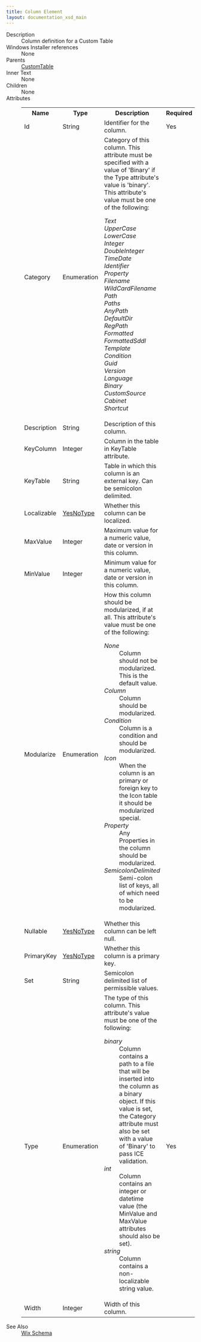 ```yaml
---
title: Column Element
layout: documentation_xsd_main
---
```

<dl>
  <dt>Description</dt>
  <dd>Column definition for a Custom Table</dd>
  <dt>Windows Installer references</dt>
  <dd>None</dd>
  <dt>Parents</dt>
  <dd>
    <a href="../wix/customtable">CustomTable</a>
  </dd>
  <dt>Inner Text</dt>
  <dd>None</dd>
  <dt>Children</dt>
  <dd>None</dd>
  <dt>Attributes</dt>
  <dd>
    <table cellspacing="0" cellpadding="0" class="schema">
      <tr>
        <th width="15%">Name</th>
        <th width="15%">Type</th>
        <th width="65%">Description</th>
        <th width="15%">Required</th>
      </tr>
      <tr>
        <td>Id</td>
        <td>String</td>
        <td>Identifier for the column.</td>
        <td>Yes</td>
      </tr>
      <tr>
        <td>Category</td>
        <td>Enumeration</td>
        <td>                         Category of this column.                         This attribute must be specified with a value of 'Binary' if the Type attribute's value is 'binary'.                       This attribute's value must be one of the following:<dl><dt class="enumerationValue"><dfn>Text</dfn></dt><dd></dd><dt class="enumerationValue"><dfn>UpperCase</dfn></dt><dd></dd><dt class="enumerationValue"><dfn>LowerCase</dfn></dt><dd></dd><dt class="enumerationValue"><dfn>Integer</dfn></dt><dd></dd><dt class="enumerationValue"><dfn>DoubleInteger</dfn></dt><dd></dd><dt class="enumerationValue"><dfn>TimeDate</dfn></dt><dd></dd><dt class="enumerationValue"><dfn>Identifier</dfn></dt><dd></dd><dt class="enumerationValue"><dfn>Property</dfn></dt><dd></dd><dt class="enumerationValue"><dfn>Filename</dfn></dt><dd></dd><dt class="enumerationValue"><dfn>WildCardFilename</dfn></dt><dd></dd><dt class="enumerationValue"><dfn>Path</dfn></dt><dd></dd><dt class="enumerationValue"><dfn>Paths</dfn></dt><dd></dd><dt class="enumerationValue"><dfn>AnyPath</dfn></dt><dd></dd><dt class="enumerationValue"><dfn>DefaultDir</dfn></dt><dd></dd><dt class="enumerationValue"><dfn>RegPath</dfn></dt><dd></dd><dt class="enumerationValue"><dfn>Formatted</dfn></dt><dd></dd><dt class="enumerationValue"><dfn>FormattedSddl</dfn></dt><dd></dd><dt class="enumerationValue"><dfn>Template</dfn></dt><dd></dd><dt class="enumerationValue"><dfn>Condition</dfn></dt><dd></dd><dt class="enumerationValue"><dfn>Guid</dfn></dt><dd></dd><dt class="enumerationValue"><dfn>Version</dfn></dt><dd></dd><dt class="enumerationValue"><dfn>Language</dfn></dt><dd></dd><dt class="enumerationValue"><dfn>Binary</dfn></dt><dd></dd><dt class="enumerationValue"><dfn>CustomSource</dfn></dt><dd></dd><dt class="enumerationValue"><dfn>Cabinet</dfn></dt><dd></dd><dt class="enumerationValue"><dfn>Shortcut</dfn></dt><dd></dd></dl></td>
        <td>&nbsp;</td>
      </tr>
      <tr>
        <td>Description</td>
        <td>String</td>
        <td>Description of this column.</td>
        <td>&nbsp;</td>
      </tr>
      <tr>
        <td>KeyColumn</td>
        <td>Integer</td>
        <td>Column in the table in KeyTable attribute.</td>
        <td>&nbsp;</td>
      </tr>
      <tr>
        <td>KeyTable</td>
        <td>String</td>
        <td>Table in which this column is an external key. Can be semicolon delimited.</td>
        <td>&nbsp;</td>
      </tr>
      <tr>
        <td>Localizable</td>
        <td><a href="../wix/simple_type_yesnotype">YesNoType</a></td>
        <td>Whether this column can be localized.</td>
        <td>&nbsp;</td>
      </tr>
      <tr>
        <td>MaxValue</td>
        <td>Integer</td>
        <td>Maximum value for a numeric value, date or version in this column.</td>
        <td>&nbsp;</td>
      </tr>
      <tr>
        <td>MinValue</td>
        <td>Integer</td>
        <td>Minimum value for a numeric value, date or version in this column.</td>
        <td>&nbsp;</td>
      </tr>
      <tr>
        <td>Modularize</td>
        <td>Enumeration</td>
        <td>How this column should be modularized, if at all.  This attribute's value must be one of the following:<dl><dt class="enumerationValue"><dfn>None</dfn></dt><dd>                                     Column should not be modularized.  This is the default value.                                 </dd><dt class="enumerationValue"><dfn>Column</dfn></dt><dd>                                     Column should be modularized.                                 </dd><dt class="enumerationValue"><dfn>Condition</dfn></dt><dd>                                     Column is a condition and should be modularized.                                 </dd><dt class="enumerationValue"><dfn>Icon</dfn></dt><dd>                                     When the column is an primary or foreign key to the Icon table it should be modularized special.                                 </dd><dt class="enumerationValue"><dfn>Property</dfn></dt><dd>                                     Any Properties in the column should be modularized.                                 </dd><dt class="enumerationValue"><dfn>SemicolonDelimited</dfn></dt><dd>                                     Semi-colon list of keys, all of which need to be modularized.                                 </dd></dl></td>
        <td>&nbsp;</td>
      </tr>
      <tr>
        <td>Nullable</td>
        <td><a href="../wix/simple_type_yesnotype">YesNoType</a></td>
        <td>Whether this column can be left null.</td>
        <td>&nbsp;</td>
      </tr>
      <tr>
        <td>PrimaryKey</td>
        <td><a href="../wix/simple_type_yesnotype">YesNoType</a></td>
        <td>Whether this column is a primary key.</td>
        <td>&nbsp;</td>
      </tr>
      <tr>
        <td>Set</td>
        <td>String</td>
        <td>Semicolon delimited list of permissible values.</td>
        <td>&nbsp;</td>
      </tr>
      <tr>
        <td>Type</td>
        <td>Enumeration</td>
        <td>The type of this column.  This attribute's value must be one of the following:<dl><dt class="enumerationValue"><dfn>binary</dfn></dt><dd>                                     Column contains a path to a file that will be inserted into the column as a binary object.                                     If this value is set, the Category attribute must also be set with a value of 'Binary' to pass ICE validation.                                 </dd><dt class="enumerationValue"><dfn>int</dfn></dt><dd>                                     Column contains an integer or datetime value (the MinValue and MaxValue attributes should also be set).                                 </dd><dt class="enumerationValue"><dfn>string</dfn></dt><dd>                                     Column contains a non-localizable string value.                                 </dd></dl></td>
        <td>Yes</td>
      </tr>
      <tr>
        <td>Width</td>
        <td>Integer</td>
        <td>Width of this column.</td>
        <td>&nbsp;</td>
      </tr>
    </table>
  </dd>
  <dt>See Also</dt>
  <dd>
    <a href="../wix">Wix Schema</a>
  </dd>
</dl>
